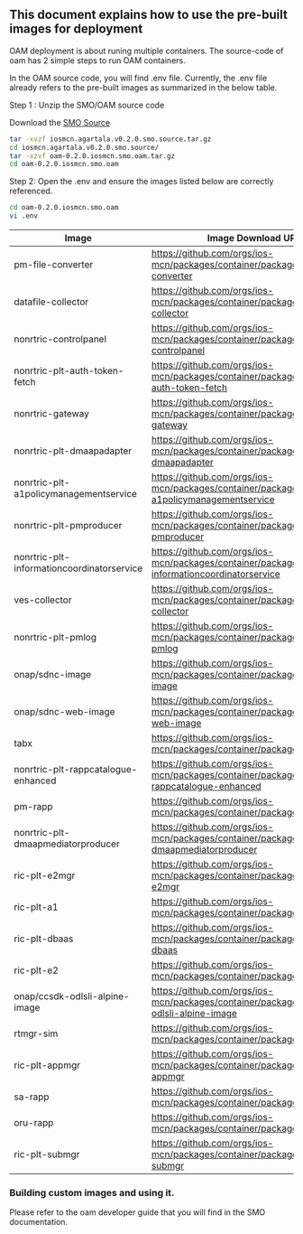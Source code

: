 ## This document explains how to use the pre-built images for deployment 

OAM deployment is about runing multiple containers. The source-code of oam has 2 simple steps to run OAM containers.

In the OAM source code, you will find .env file. Currently, the .env file already refers to the pre-built images as summarized in the below table.

Step 1 : Unzip the SMO/OAM source code

Download the [SMO Source](https://github.com/ios-mcn/ios-mcn-releases/blob/main/Agartala/v0.2.0/SMO/source-code/iosmcn.agartala.v0.2.0.smo.source.tar.gz)

```sh
tar -xvzf iosmcn.agartala.v0.2.0.smo.source.tar.gz
cd iosmcn.agartala.v0.2.0.smo.source/
tar -xzvf oam-0.2.0.iosmcn.smo.oam.tar.gz
cd oam-0.2.0.iosmcn.smo.oam
```

Step 2: Open the .env and ensure the images listed below are correctly referenced.

```sh
cd oam-0.2.0.iosmcn.smo.oam
vi .env
```

|Image|Image Download URL |Docker command|
|--|--|--|
|pm-file-converter|https://github.com/orgs/ios-mcn/packages/container/package/pm-file-converter|docker pull ghcr.io/ios-mcn/pm-file-converter:1.2.1|
|datafile-collector|https://github.com/orgs/ios-mcn/packages/container/package/datafile-collector|docker pull ghcr.io/ios-mcn/datafile-collector:0.0.2|
|nonrtric-controlpanel|https://github.com/orgs/ios-mcn/packages/container/package/nonrtric-controlpanel|docker pull ghcr.io/ios-mcn/nonrtric-controlpanel:2.5.1|
|nonrtric-plt-auth-token-fetch|https://github.com/orgs/ios-mcn/packages/container/package/nonrtric-plt-auth-token-fetch|docker pull ghcr.io/ios-mcn/nonrtric-plt-auth-token-fetch:1.1.2|
|nonrtric-gateway|https://github.com/orgs/ios-mcn/packages/container/package/nonrtric-gateway|docker pull ghcr.io/ios-mcn/nonrtric-gateway:1.2.1|
|nonrtric-plt-dmaapadapter|https://github.com/orgs/ios-mcn/packages/container/package/nonrtric-plt-dmaapadapter|docker pull ghcr.io/ios-mcn/nonrtric-plt-dmaapadapter:1.4.1|
|nonrtric-plt-a1policymanagementservice|https://github.com/orgs/ios-mcn/packages/container/package/nonrtric-plt-a1policymanagementservice|docker pull ghcr.io/ios-mcn/nonrtric-plt-a1policymanagementservice:2.8.2|
|nonrtric-plt-pmproducer|https://github.com/orgs/ios-mcn/packages/container/package/nonrtric-plt-pmproducer|docker pull ghcr.io/ios-mcn/nonrtric-plt-pmproducer:1.0.2|
|nonrtric-plt-informationcoordinatorservice|https://github.com/orgs/ios-mcn/packages/container/package/nonrtric-plt-informationcoordinatorservice|docker pull ghcr.io/ios-mcn/nonrtric-plt-informationcoordinatorservice:1.5.1|
|ves-collector|https://github.com/orgs/ios-mcn/packages/container/package/ves-collector|docker pull ghcr.io/ios-mcn/ves-collector:1.12.4|
|nonrtric-plt-pmlog|https://github.com/orgs/ios-mcn/packages/container/package/nonrtric-plt-pmlog|docker pull ghcr.io/ios-mcn/nonrtric-plt-pmlog:1.0.1|
|onap/sdnc-image|https://github.com/orgs/ios-mcn/packages/container/package/onap/sdnc-image|docker pull ghcr.io/ios-mcn/onap/sdnc-image:3.0.3-snapshot-latest|
|onap/sdnc-web-image|https://github.com/orgs/ios-mcn/packages/container/package/onap/sdnc-web-image|docker pull ghcr.io/ios-mcn/onap/sdnc-web-image:3.0.3-snapshot-latest|
|tabx|https://github.com/orgs/ios-mcn/packages/container/package/tabx|docker pull ghcr.io/ios-mcn/tabx:1.0|
|nonrtric-plt-rappcatalogue-enhanced|https://github.com/orgs/ios-mcn/packages/container/package/nonrtric-plt-rappcatalogue-enhanced|docker pull ghcr.io/ios-mcn/nonrtric-plt-rappcatalogue-enhanced:1.2.0|
|pm-rapp|https://github.com/orgs/ios-mcn/packages/container/package/pm-rapp|docker pull ghcr.io/ios-mcn/pm-rapp:1.0|
|nonrtric-plt-dmaapmediatorproducer|https://github.com/orgs/ios-mcn/packages/container/package/nonrtric-plt-dmaapmediatorproducer|docker pull ghcr.io/ios-mcn/nonrtric-plt-dmaapmediatorproducer:1.2.0|
|ric-plt-e2mgr|https://github.com/orgs/ios-mcn/packages/container/package/ric-plt-e2mgr|docker pull ghcr.io/ios-mcn/ric-plt-e2mgr:6.0.4|
|ric-plt-a1|https://github.com/orgs/ios-mcn/packages/container/package/ric-plt-a1|docker pull ghcr.io/ios-mcn/ric-plt-a1:3.2.2|
|ric-plt-dbaas|https://github.com/orgs/ios-mcn/packages/container/package/ric-plt-dbaas|docker pull ghcr.io/ios-mcn/ric-plt-dbaas:0.6.4|
|ric-plt-e2|https://github.com/orgs/ios-mcn/packages/container/package/ric-plt-e2|docker pull ghcr.io/ios-mcn/ric-plt-e2:6.0.4|
|onap/ccsdk-odlsli-alpine-image|https://github.com/orgs/ios-mcn/packages/container/package/onap/ccsdk-odlsli-alpine-image|docker pull ghcr.io/ios-mcn/onap/ccsdk-odlsli-alpine-image:1.7.1-snapshot-latest|
|rtmgr-sim|https://github.com/orgs/ios-mcn/packages/container/package/rtmgr-sim|docker pull ghcr.io/ios-mcn/rtmgr-sim:i-release|
|ric-plt-appmgr|https://github.com/orgs/ios-mcn/packages/container/package/ric-plt-appmgr|docker pull ghcr.io/ios-mcn/ric-plt-appmgr:0.5.7|
|sa-rapp|https://github.com/orgs/ios-mcn/packages/container/package/sa-rapp|docker pull ghcr.io/ios-mcn/sa-rapp:1.0|
|oru-rapp|https://github.com/orgs/ios-mcn/packages/container/package/oru-rapp|docker pull ghcr.io/ios-mcn/oru-rapp:1.0|
|ric-plt-submgr|https://github.com/orgs/ios-mcn/packages/container/package/ric-plt-submgr|docker pull ghcr.io/ios-mcn/ric-plt-submgr:0.10.1|

### Building custom images and using it.

Please refer to the oam developer guide that you will find in the SMO documentation.
